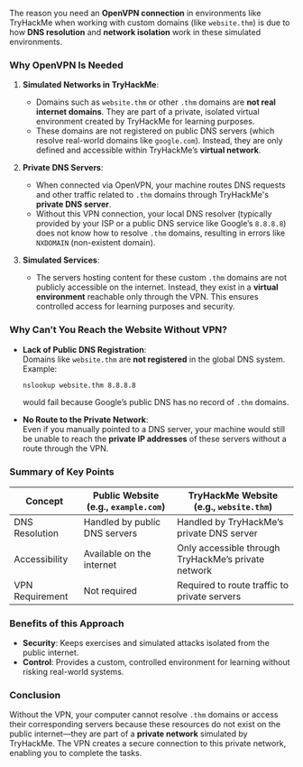 
The reason you need an **OpenVPN connection** in environments like TryHackMe when working with custom domains (like `website.thm`) is due to how **DNS resolution** and **network isolation** work in these simulated environments.

### **Why OpenVPN Is Needed**

1. **Simulated Networks in TryHackMe**:
    
    - Domains such as `website.thm` or other `.thm` domains are **not real internet domains**. They are part of a private, isolated virtual environment created by TryHackMe for learning purposes.
    - These domains are not registered on public DNS servers (which resolve real-world domains like `google.com`). Instead, they are only defined and accessible within TryHackMe’s **virtual network**.
2. **Private DNS Servers**:
    
    - When connected via OpenVPN, your machine routes DNS requests and other traffic related to `.thm` domains through TryHackMe's **private DNS server**.
    - Without this VPN connection, your local DNS resolver (typically provided by your ISP or a public DNS service like Google’s `8.8.8.8`) does not know how to resolve `.thm` domains, resulting in errors like `NXDOMAIN` (non-existent domain).
3. **Simulated Services**:
    
    - The servers hosting content for these custom `.thm` domains are not publicly accessible on the internet. Instead, they exist in a **virtual environment** reachable only through the VPN. This ensures controlled access for learning purposes and security.

### **Why Can’t You Reach the Website Without VPN?**

- **Lack of Public DNS Registration**:  
    Domains like `website.thm` are **not registered** in the global DNS system.  
    Example:
    
    ```bash
    nslookup website.thm 8.8.8.8
    ```
    
    would fail because Google’s public DNS has no record of `.thm` domains.
    
- **No Route to the Private Network**:  
    Even if you manually pointed to a DNS server, your machine would still be unable to reach the **private IP addresses** of these servers without a route through the VPN.
    

### **Summary of Key Points**

|Concept|Public Website (e.g., `example.com`)|TryHackMe Website (e.g., `website.thm`)|
|---|---|---|
|DNS Resolution|Handled by public DNS servers|Handled by TryHackMe’s private DNS server|
|Accessibility|Available on the internet|Only accessible through TryHackMe’s private network|
|VPN Requirement|Not required|Required to route traffic to private servers|

### **Benefits of this Approach**

- **Security**: Keeps exercises and simulated attacks isolated from the public internet.
- **Control**: Provides a custom, controlled environment for learning without risking real-world systems.

### **Conclusion**

Without the VPN, your computer cannot resolve `.thm` domains or access their corresponding servers because these resources do not exist on the public internet—they are part of a **private network** simulated by TryHackMe. The VPN creates a secure connection to this private network, enabling you to complete the tasks.